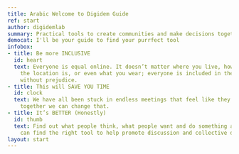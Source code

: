 ```yaml
---
title: Arabic Welcome to Digidem Guide
ref: start
author: digidemlab
summary: Practical tools to create communities and make decisions together.
democat: I'll be your guide to find your purrfect tool
infobox:
- title: Be more INCLUSIVE
  id: heart
  text: Everyone is equal online. It doesn’t matter where you live, how accessible
    the location is, or even what you wear; everyone is included in the discussion
    without prejudice.
- title: This will SAVE YOU TIME
  id: clock
  text: We have all been stuck in endless meetings that feel like they’re going nowhere;
    together we can change that.
- title: It’s BETTER (Honestly)
  id: thumb
  text: Find out what people think, what people want and do something about it. We
    can find the right tool to help promote discussion and collective decisions.
layout: start
---
```

